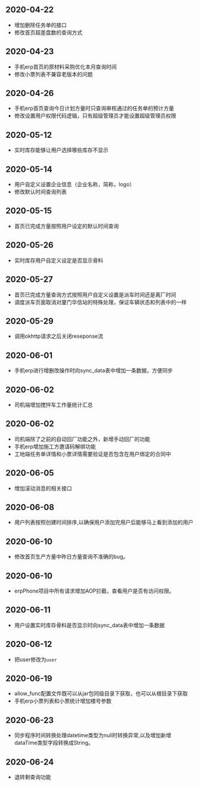 ## 2020-04-22
- 增加删除任务单的接口
- 修改首页超差盘数的查询方式

## 2020-04-23
- 手机erp首页的原材料采购优化本月查询时间
- 修改小票列表不兼容老版本的问题

## 2020-04-26
- 手机erp首页查询今日计划方量时只查询审核通过的任务单的预计方量
- 修改设置用户权限代码逻辑，只有超级管理员才能设置超级管理员权限

## 2020-05-12
- 实时库存能够让用户选择哪些库存不显示

## 2020-05-14
- 用户自定义设置企业信息（企业名称，简称，logo）
- 修改默认时间查询列表

## 2020-05-15
- 首页已完成方量按照用户设定的默认时间查询


## 2020-05-26
- 实时库存用户自定义设定是否显示骨料

## 2020-05-27
- 首页已完成方量查询方式按照用户自定义设置是派车时间还是离厂时间
- 调度派车页面取消对厦门华信站的特殊处理，保证车辆状态和列表中的一样

## 2020-05-29
- 调用okhttp请求之后关闭reseponse流

## 2020-06-01
- 手机erp进行增删改操作时向sync_data表中增加一条数据，方便同步

## 2020-06-02
- 司机端增加搅拌车工作量统计汇总

## 2020-06-02
- 司机端除了之前的自动回厂功能之外，新增手动回厂的功能
- 手机erp增加施工方邀请码解绑功能
- 工地端任务单详情和小票详情需要验证是否包含在用户绑定的合同中

## 2020-06-05
- 增加滚动消息的相关接口

## 2020-06-08
- 用户列表按照创建时间排序,以确保用户添加完用户后能够马上看到添加的用户

## 2020-06-10
- 修改首页生产方量中昨日方量查询不准确的bug。

## 2020-06-10
- erpPhone项目中所有请求增加AOP拦截，查看用户是否有访问权限。

## 2020-06-11
- 用户设置实时库存骨料是否显示时向sync_data表中增加一条数据

## 2020-06-12
- 把user修改为`user`

## 2020-06-19
- allow_func配置文件既可以从jar包同级目录下获取，也可以从根目录下获取
- 手机erp小票列表和小票统计增加楼号参数

## 2020-06-23
- 同步程序时间转换处理datetime类型为null时转换异常,以及增加新增dataTime类型字段转换成String。

## 2020-06-24
- 退转剩查询功能


